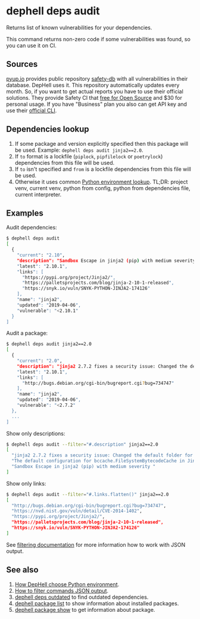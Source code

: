 # dephell deps audit

Returns list of known vulnerabilities for your dependencies.

This command returns non-zero code if some vulnerabilities was found, so you can use it on CI.

## Sources

[pyup.io](https://pyup.io/) provides public repository [safety-db](https://github.com/pyupio/safety-db) with all vulnerabilities in their database. DepHell uses it. This repository automatically updates every month. So, if you want to get actual reports you have to use their official solutions. They provide Safety CI that [free for Open Source](https://pyup.io/pricing/) and $30 for personal usage. If you have "Business" plan you also can get API key and use their [official CLI](https://github.com/pyupio/safety).

## Dependencies lookup

1. If some package and version explicitly specified then this package will be used. Example: `dephell deps audit jinja2==2.0`.
1. If `to` format is a lockfile (`piplock`, `pipfilelock` or `poetrylock`) dependencies from this file will be used.
1. If `to` isn't specified and `from` is a lockfile dependencies from this file will be used.
1. Otherwise it uses common [Python environment lookup](python-lookup). TL;DR: project venv, current venv, python from config, python from dependencies file, current interpreter.

## Examples

Audit dependencies:

```bash
$ dephell deps audit
[
  {
    "current": "2.10",
    "description": "Sandbox Escape in jinja2 (pip) with medium severity ",
    "latest": "2.10.1",
    "links": [
      "https://pypi.org/project/Jinja2/",
      "https://palletsprojects.com/blog/jinja-2-10-1-released",
      "https://snyk.io/vuln/SNYK-PYTHON-JINJA2-174126"
    ],
    "name": "jinja2",
    "updated": "2019-04-06",
    "vulnerable": "<2.10.1"
  }
]
```

Audit a package:

```bash
$ dephell deps audit jinja2==2.0
[
  {
    "current": "2.0",
    "description": "jinja2 2.7.2 fixes a security issue: Changed the default folder for the filesystem cache to be user specific and read and write protected on UNIX systems.  See  for more information.",
    "latest": "2.10.1",
    "links": [
      "http://bugs.debian.org/cgi-bin/bugreport.cgi?bug=734747"
    ],
    "name": "jinja2",
    "updated": "2019-04-06",
    "vulnerable": "<2.7.2"
  },
  ...
]
```

Show only descriptions:

```bash
$ dephell deps audit --filter="#.description" jinja2==2.0
[
  "jinja2 2.7.2 fixes a security issue: Changed the default folder for the filesystem cache to be user specific and read and write protected on UNIX systems.  See  for more information.",
  "The default configuration for bccache.FileSystemBytecodeCache in Jinja2 before 2.7.2 does not properly create temporary files, which allows local users to gain privileges via a crafted .cache file with a name starting with __jinja2_ in /tmp.",
  "Sandbox Escape in jinja2 (pip) with medium severity "
]
```

Show only links:

```bash
$ dephell deps audit --filter="#.links.flatten()" jinja2==2.0
[
  "http://bugs.debian.org/cgi-bin/bugreport.cgi?bug=734747",
  "https://nvd.nist.gov/vuln/detail/CVE-2014-1402",
  "https://pypi.org/project/Jinja2/",
  "https://palletsprojects.com/blog/jinja-2-10-1-released",
  "https://snyk.io/vuln/SNYK-PYTHON-JINJA2-174126"
]
```

See [filtering documentation](filters) for more information how to work with JSON output.

## See also

1. [How DepHell choose Python environment](python-lookup).
1. [How to filter commands JSON output](filters).
1. [dephell deps outdated](cmd-deps-outdated) to find outdated dependencies.
1. [dephell package list](cmd-package-list) to show information about installed packages.
1. [dephell package show](cmd-package-show) to get information about package.
